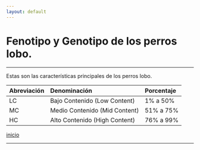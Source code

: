 ```yaml
---
layout: default
---
```


# Fenotipo y Genotipo de los perros lobo.
***
Estas son las características principales de los perros lobo.

| Abreviación  | Denominación        | Porcentaje |
|:-------------|:--------------------|:-----------|
| LC | Bajo Contenido (Low Content)  | 1% a 50%   |
| MC | Medio Contenido (Mid Content) | 51% a 75%  |
| HC | Alto Contenido (High Content) | 76% a 99%  |

[inicio](./)

***
